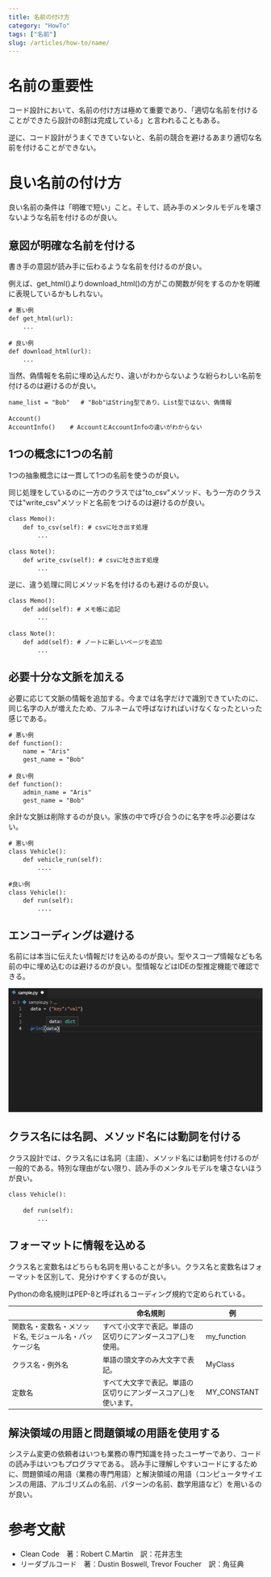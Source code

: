 ```yaml
---
title: 名前の付け方
category: "HowTo"
tags: ["名前"]
slug: /articles/how-to/name/
---
```



# 名前の重要性
コード設計において、名前の付け方は極めて重要であり、「適切な名前を付けることができたら設計の8割は完成している」と言われることもある。

逆に、コード設計がうまくできていないと、名前の競合を避けるあまり適切な名前を付けることができない。

# 良い名前の付け方
良い名前の条件は「明確で短い」こと。そして、読み手のメンタルモデルを壊さないような名前を付けるのが良い。

## 意図が明確な名前を付ける
書き手の意図が読み手に伝わるような名前を付けるのが良い。

例えば、get_html()よりdownload_html()の方がこの関数が何をするのかを明確に表現しているかもしれない。

```
# 悪い例
def get_html(url):
    ...

# 良い例
def download_html(url):
    ...
```

当然、偽情報を名前に埋め込んだり、違いがわからないような紛らわしい名前を付けるのは避けるのが良い。

```
name_list = "Bob"   # "Bob"はString型であり、List型ではない、偽情報

Account()
AccountInfo()    # AccountとAccountInfoの違いがわからない
```

## 1つの概念に1つの名前
1つの抽象概念には一貫して1つの名前を使うのが良い。

同じ処理をしているのに一方のクラスでは"to_csv"メソッド、もう一方のクラスでは"write_csv"メソッドと名前をつけるのは避けるのが良い。

```
class Memo():
    def to_csv(self): # csvに吐き出す処理
        ...

class Note():
    def write_csv(self): # csvに吐き出す処理
        ...
```

逆に、違う処理に同じメソッド名を付けるのも避けるのが良い。

```
class Memo():
    def add(self): # メモ帳に追記
        ...

class Note():
    def add(self): # ノートに新しいページを追加
        ...
```

## 必要十分な文脈を加える
必要に応じて文脈の情報を追加する。今までは名字だけで識別できていたのに、同じ名字の人が増えたため、フルネームで呼ばなければいけなくなったといった感じである。

```
# 悪い例
def function():
    name = "Aris"
    gest_name = "Bob"

# 良い例
def function():
    admin_name = "Aris"
    gest_name = "Bob"
```

余計な文脈は削除するのが良い。家族の中で呼び合うのに名字を呼ぶ必要はない。

```
# 悪い例
class Vehicle():
    def vehicle_run(self):
        ....

#良い例
class Vehicle():
    def run(self):
        ....
```

## エンコーディングは避ける
名前には本当に伝えたい情報だけを込めるのが良い。型やスコープ情報なども名前の中に埋め込むのは避けるのが良い。型情報などはIDEの型推定機能で確認できる。

![型推定機能](./type-inference.png)

## クラス名には名詞、メソッド名には動詞を付ける
クラス設計では、クラス名には名詞（主語）、メソッド名には動詞を付けるのが一般的である。特別な理由がない限り、読み手のメンタルモデルを壊さないほうが良い。

```
class Vehicle():
    
    def run(self):
        ...
```

## フォーマットに情報を込める
クラス名と変数名はどちらも名詞を用いることが多い。クラス名と変数名はフォーマットを区別して、見分けやすくするのが良い。

Pythonの命名規則はPEP-8と呼ばれるコーディング規約で定められている。

||命名規則|例|
|---|---|---|  
|関数名・変数名・メソッド名, モジュール名・パッケージ名|すべて小文字で表記。単語の区切りにアンダースコア(_)を使用。|my_function|
|クラス名・例外名|単語の頭文字のみ大文字で表記。|MyClass|
|定数名|すべて大文字で表記。単語の区切りにアンダースコア(_)を使います。|MY_CONSTANT|

## 解決領域の用語と問題領域の用語を使用する
システム変更の依頼者はいつも業務の専門知識を持ったユーザーであり、コードの読み手はいつもプログラマである。
読み手に理解しやすいコードにするために、問題領域の用語（業務の専門用語）と解決領域の用語（コンピュータサイエンスの用語、アルゴリズムの名前、パターンの名前、数学用語など）を用いるのが良い。

# 参考文献
- Clean Code　著：Robert C.Martin　訳：花井志生
- リーダブルコード　著：Dustin Boswell, Trevor Foucher　訳：角征典